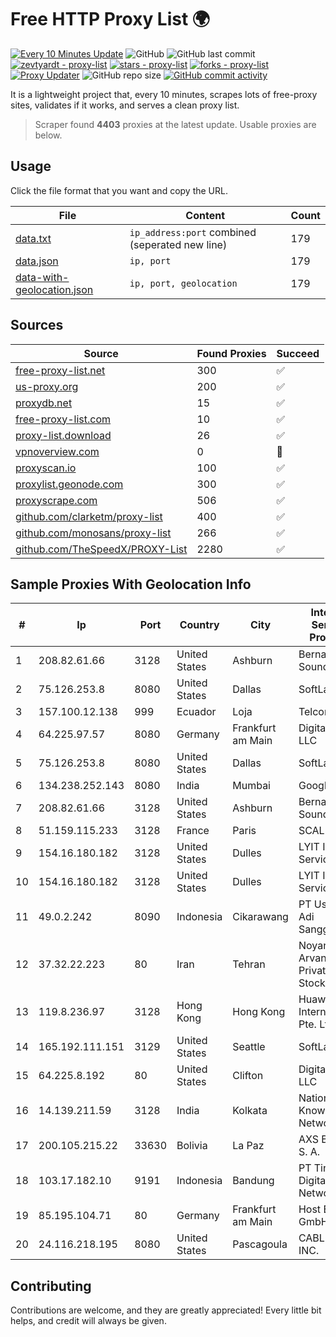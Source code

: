 
# Free HTTP Proxy List 🌍

[![Every 10 Minutes Update](https://github.com/mertguvencli/http-proxy-list/actions/workflows/main.yml/badge.svg?branch=main)](https://github.com/mertguvencli/http-proxy-list/actions/workflows/main.yml)
![GitHub](https://img.shields.io/github/license/mertguvencli/http-proxy-list)
![GitHub last commit](https://img.shields.io/github/last-commit/mertguvencli/http-proxy-list)
[![zevtyardt - proxy-list](https://img.shields.io/static/v1?label=zevtyardt&message=proxy-list&color=blue&logo=github)](https://github.com/zevtyardt/proxy-list "Go to GitHub repo")
[![stars - proxy-list](https://img.shields.io/github/stars/zevtyardt/proxy-list?style=social)](https://github.com/zevtyardt/proxy-list)
[![forks - proxy-list](https://img.shields.io/github/forks/zevtyardt/proxy-list?style=social)](https://github.com/zevtyardt/proxy-list)
[![Proxy Updater](https://github.com/zevtyardt/proxy-list/workflows/Proxy%20Updater/badge.svg)](https://github.com/zevtyardt/proxy-list/actions?query=workflow:"Proxy+Updater")
![GitHub repo size](https://img.shields.io/github/repo-size/zevtyardt/proxy-list)
[![GitHub commit activity](https://img.shields.io/github/commit-activity/m/zevtyardt/proxy-list?logo=commits)](https://github.com/zevtyardt/proxy-list/commits/main)

It is a lightweight project that, every 10 minutes, scrapes lots of free-proxy sites, validates if it works, and serves a clean proxy list.

> Scraper found **4403** proxies at the latest update. Usable proxies are below.

## Usage

Click the file format that you want and copy the URL.

|File|Content|Count|
|----|-------|-----|
|[data.txt](https://raw.githubusercontent.com/mertguvencli/http-proxy-list/main/proxy-list/data.txt)|`ip_address:port` combined (seperated new line)|179|
|[data.json](https://raw.githubusercontent.com/mertguvencli/http-proxy-list/main/proxy-list/data.json)|`ip, port`|179|
|[data-with-geolocation.json](https://raw.githubusercontent.com/mertguvencli/http-proxy-list/main/proxy-list/data-with-geolocation.json)|`ip, port, geolocation`|179|

## Sources

|Source|Found Proxies|Succeed|
|------|-------------|-------|
|[free-proxy-list.net](https://free-proxy-list.net)|300|✅|
|[us-proxy.org](https://www.us-proxy.org)|200|✅|
|[proxydb.net](http://proxydb.net)|15|✅|
|[free-proxy-list.com](https://free-proxy-list.com/?page=&port=&type%5B%5D=http&type%5B%5D=https&up_time=0&search=Search)|10|✅|
|[proxy-list.download](https://www.proxy-list.download/HTTP)|26|✅|
|[vpnoverview.com](https://vpnoverview.com/privacy/anonymous-browsing/free-proxy-servers)|0|🚫|
|[proxyscan.io](https://www.proxyscan.io)|100|✅|
|[proxylist.geonode.com](https://proxylist.geonode.com/api/proxy-list?limit=300&page=1&sort_by=lastChecked&sort_type=desc&protocols=http,https)|300|✅|
|[proxyscrape.com](https://api.proxyscrape.com/v2/?request=displayproxies&protocol=http&timeout=10000&country=all&ssl=all&anonymity=all)|506|✅|
|[github.com/clarketm/proxy-list](https://raw.githubusercontent.com/clarketm/proxy-list/master/proxy-list-raw.txt)|400|✅|
|[github.com/monosans/proxy-list](https://raw.githubusercontent.com/monosans/proxy-list/main/proxies/http.txt)|266|✅|
|[github.com/TheSpeedX/PROXY-List](https://raw.githubusercontent.com/TheSpeedX/PROXY-List/master/http.txt)|2280|✅|


## Sample Proxies With Geolocation Info

|#|Ip|Port|Country|City|Internet Service Provider|
|-|--|----|-------|----|-------------------------|
|1|208.82.61.66|3128|United States|Ashburn|Bernardi Sounds|
|2|75.126.253.8|8080|United States|Dallas|SoftLayer|
|3|157.100.12.138|999|Ecuador|Loja|Telconet S.A|
|4|64.225.97.57|8080|Germany|Frankfurt am Main|DigitalOcean, LLC|
|5|75.126.253.8|8080|United States|Dallas|SoftLayer|
|6|134.238.252.143|8080|India|Mumbai|Google LLC|
|7|208.82.61.66|3128|United States|Ashburn|Bernardi Sounds|
|8|51.159.115.233|3128|France|Paris|SCALEWAY|
|9|154.16.180.182|3128|United States|Dulles|LYIT Internet Services|
|10|154.16.180.182|3128|United States|Dulles|LYIT Internet Services|
|11|49.0.2.242|8090|Indonesia|Cikarawang|PT Usaha Adi Sanggoro|
|12|37.32.22.223|80|Iran|Tehran|Noyan Abr Arvan Co. ( Private Joint Stock)|
|13|119.8.236.97|3128|Hong Kong|Hong Kong|Huawei International Pte. Ltd.|
|14|165.192.111.151|3129|United States|Seattle|SoftLayer|
|15|64.225.8.192|80|United States|Clifton|DigitalOcean, LLC|
|16|14.139.211.59|3128|India|Kolkata|National Knowledge Network|
|17|200.105.215.22|33630|Bolivia|La Paz|AXS Bolivia S. A.|
|18|103.17.182.10|9191|Indonesia|Bandung|PT Tinelo Digital Network|
|19|85.195.104.71|80|Germany|Frankfurt am Main|Host Europe GmbH|
|20|24.116.218.195|8080|United States|Pascagoula|CABLE ONE, INC.|



## Contributing

Contributions are welcome, and they are greatly appreciated! Every
little bit helps, and credit will always be given.

